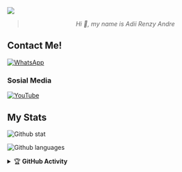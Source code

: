 

<img align="center" height="auto" src="https://i.waifu.pics/_J9_Lfv.gif"/>

<div align="center">
        
> _Hi :wave:, my name is Adii Renzy Andre_

</div>

## Contact Me!
[![WhatsApp](https://img.shields.io/badge/WhatsApp-25D366?style=for-the-badge&logo=whatsapp&logoColor=white)](https://wa.me/60199782326)

### Sosial Media
[![YouTube](https://img.shields.io/badge/RenzzMeme-red?style=for-the-badge&logo=youtube&logoColor=white)](https://www.youtube.com/channel/UCuzSYNrlpwdqoQBANz981tA)

## My Stats
![Github stat](https://github-readme-stats.vercel.app/api?username=adiirxyz&theme=midnight-purple&show_icons=true) 

![Github languages](https://github-readme-stats.vercel.app/api/top-langs/?username=adiirxyz&theme=midnight-purple)

<details>
    <summary>&#127942 <b>GitHub Activity</b></summary><br/>

![Metrics](https://metrics.lecoq.io/adiirxyz?template=classic&repositories.forks=true&languages=1&languages.colors=github&languages.threshold=0%25&config.timezone=Asia%2FJakarta)

</details> 
